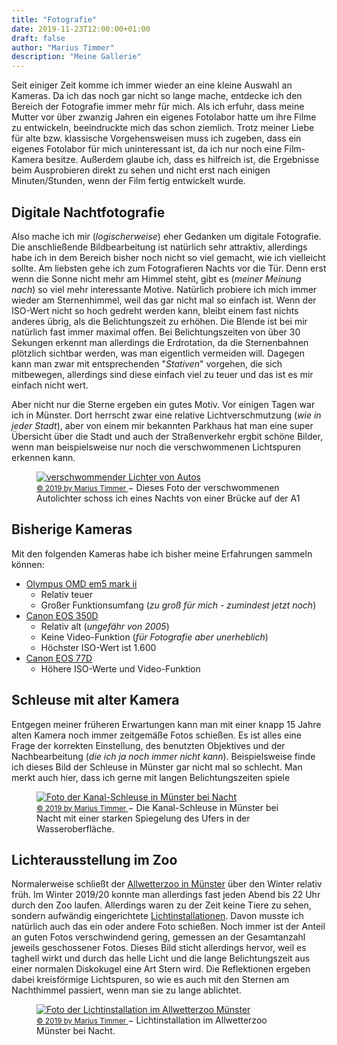 ```yaml
---
title: "Fotografie"
date: 2019-11-23T12:00:00+01:00
draft: false
author: "Marius Timmer"
description: "Meine Gallerie"
---
```


Seit einiger Zeit komme ich immer wieder an eine kleine Auswahl an Kameras. Da ich das noch gar nicht so lange mache, entdecke ich den Bereich der Fotografie immer mehr für mich. Als ich erfuhr, dass meine Mutter vor über zwanzig Jahren ein eigenes Fotolabor hatte um ihre Filme zu entwickeln, beeindruckte mich das schon ziemlich. Trotz meiner Liebe für alte bzw. klassische Vorgehensweisen muss ich zugeben, dass ein eigenes Fotolabor für mich uninteressant ist, da ich nur noch eine Film-Kamera besitze. Außerdem glaube ich, dass es hilfreich ist, die Ergebnisse beim Ausprobieren direkt zu sehen und nicht erst nach einigen Minuten/Stunden, wenn der Film fertig entwickelt wurde.


Digitale Nachtfotografie
------------------------
Also mache ich mir (_logischerweise_) eher Gedanken um digitale Fotografie. Die anschließende Bildbearbeitung ist natürlich sehr attraktiv, allerdings habe ich in dem Bereich bisher noch nicht so viel gemacht, wie ich vielleicht sollte. Am liebsten gehe ich zum Fotografieren Nachts vor die Tür. Denn erst wenn die Sonne nicht mehr am Himmel steht, gibt es (_meiner Meinung nach_) so viel mehr interessante Motive. Natürlich probiere ich mich immer wieder am Sternenhimmel, weil das gar nicht mal so einfach ist. Wenn der ISO-Wert nicht so hoch gedreht werden kann, bleibt einem fast nichts anderes übrig, als die Belichtungszeit zu erhöhen. Die Blende ist bei mir natürlich fast immer maximal offen. Bei Belichtungszeiten von über 30 Sekungen erkennt man allerdings die Erdrotation, da die Sternenbahnen plötzlich sichtbar werden, was man eigentlich vermeiden will. Dagegen kann man zwar mit entsprechenden "_Stativen_" vorgehen, die sich mitbewegen, allerdings sind diese einfach viel zu teuer und das ist es mir einfach nicht wert.

Aber nicht nur die Sterne ergeben ein gutes Motiv. Vor einigen Tagen war ich in Münster. Dort herrscht zwar eine relative Lichtverschmutzung (_wie in jeder Stadt_), aber von einem mir bekannten Parkhaus hat man eine super Übersicht über die Stadt und auch der Straßenverkehr ergbit schöne Bilder, wenn man beispielsweise nur noch die verschwommenen Lichtspuren erkennen kann.

<figure vocab="https://schema.org/Photograph">
    <a href="/img/photos/autobahn.jpg" rel="alternate">
        <img alt="verschwommender Lichter von Autos" srcset="/img/photos/autobahn_small.jpg 640w,/img/photos/autobahn_medium.jpg 1080w,/img/photos/autobahn_large.jpg 1920w" copyright="cc-by Marius Timmer" />
    </a>
    <figcaption>
        <small>
            <a href="https://creativecommons.org/licenses/by/4.0/" rel="license">
                &copy;
                <span property="copyrightYear">2019</span>
                by
                <span property="copyrightHolder">Marius Timmer</span>
            </a>
        </small>
        <small property="license" content="CC-BY Marius Timmer"></small>
        &minus;
        <span property="abstract">Dieses Foto der verschwommenen Autolichter schoss ich eines Nachts von einer Brücke auf der A1</span>
    </figcaption>
</figure>


Bisherige Kameras
-----------------
Mit den folgenden Kameras habe ich bisher meine Erfahrungen sammeln können:

 - [Olympus OMD em5 mark ii](https://www.olympus.de/site/de/c/cameras/om_d_system_cameras/om_d/e_m5_mark_ii/index.html)
    - Relativ teuer
    - Großer Funktionsumfang (_zu groß für mich - zumindest jetzt noch_)
 - [Canon EOS 350D](https://de.wikipedia.org/wiki/Canon_EOS_350D)
    - Relativ alt (_ungefähr von 2005_)
    - Keine Video-Funktion (_für Fotografie aber unerheblich_)
    - Höchster ISO-Wert ist 1.600
 - [Canon EOS 77D](https://de.wikipedia.org/wiki/Canon_EOS_77D)
    - Höhere ISO-Werte und Video-Funktion


Schleuse mit alter Kamera
-------------------------
Entgegen meiner früheren Erwartungen kann man mit einer knapp 15 Jahre alten Kamera noch immer zeitgemäße Fotos schießen. Es ist alles eine Frage der korrekten Einstellung, des benutzten Objektives und der Nachbearbeitung (_die ich ja noch immer nicht kann_). Beispielsweise finde ich dieses Bild der Schleuse in Münster gar nicht mal so schlecht. Man merkt auch hier, dass ich gerne mit langen Belichtungszeiten spiele

<figure vocab="https://schema.org/Photograph">
    <a href="/img/photos/hafen.jpg" rel="alternate">
        <img alt="Foto der Kanal-Schleuse in Münster bei Nacht" srcset="/img/photos/hafen_small.jpg 640w,/img/photos/hafen_medium.jpg 1080w,/img/photos/hafen_large.jpg 1920w" copyright="cc-by Marius Timmer" />
    </a>
    <figcaption>
        <small>
            <a href="https://creativecommons.org/licenses/by/4.0/" rel="license">
                &copy;
                <span property="copyrightYear">2019</span>
                by
                <span property="copyrightHolder">Marius Timmer</span>
            </a>
        </small>
        <small property="license" content="CC-BY Marius Timmer"></small>
        &minus;
        <span property="abstract">Die Kanal-Schleuse in Münster bei Nacht mit einer starken Spiegelung des Ufers in der Wasseroberfläche.</span>
    </figcaption>
</figure>


Lichterausstellung im Zoo
-------------------------
Normalerweise schließt der [Allwetterzoo in Münster](https://www.allwetterzoo.de/#) über den Winter relativ früh. Im Winter 2019/20 konnte man allerdings fast jeden Abend bis 22 Uhr durch den Zoo laufen. Allerdings waren zu der Zeit keine Tiere zu sehen, sondern aufwändig eingerichtete [Lichtinstallationen](https://www.allwetterzoo.de/de/zoo/besucherinfos/termine/gast_va_christmas_garden/). Davon musste ich natürlich auch das ein oder andere Foto schießen. Noch immer ist der Anteil an guten Fotos verschwindend gering, gemessen an der Gesamtanzahl jeweils geschossener Fotos. Dieses Bild sticht allerdings hervor, weil es taghell wirkt und durch das helle Licht und die lange Belichtungszeit aus einer normalen Diskokugel eine Art Stern wird. Die Reflektionen ergeben dabei kreisförmige Lichtspuren, so wie es auch mit den Sternen am Nachthimmel passiert, wenn man sie zu lange ablichtet.

<figure vocab="https://schema.org/Photograph">
    <a href="/img/photos/disko_zoo.jpg" rel="alternate">
        <img alt="Foto der Lichtinstallation im Allwetterzoo Münster" srcset="/img/photos/disko_zoo_small.jpg 640w,/img/photos/disko_zoo_medium.jpg 1080w,/img/photos/disko_zoo_large.jpg 1920w" copyright="cc-by Marius Timmer" />
    </a>
    <figcaption>
        <small>
            <a href="https://creativecommons.org/licenses/by/4.0/" rel="license">
                &copy;
                <span property="copyrightYear">2019</span>
                by
                <span property="copyrightHolder">Marius Timmer</span>
            </a>
        </small>
        <small property="license" content="CC-BY Marius Timmer"></small>
        &minus;
        <span property="abstract">Lichtinstallation im Allwetterzoo Münster bei Nacht.</span>
    </figcaption>
</figure>